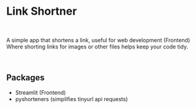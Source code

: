 # Link Shortner


<br>

A simple app that shortens a link, useful for web development (Frontend) Where shorting links for images or other files helps keep your code tidy.


<br>

## Packages

- Streamlit (Frontend)
- pyshorteners (simplifies tinyurl api requests)




